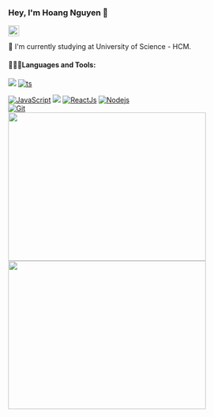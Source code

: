 ### Hey, I'm Hoang Nguyen 👋

<a href="https://github.com/nm-hoang">
  <img align="left" alt="Github" width="22px" src="https://cdn.jsdelivr.net/npm/simple-icons@v3/icons/github.svg" />
</a>

<br/>
<br/>
🔭 I'm currently studying at University of Science - HCM.

 #### 👨🏻‍💻Languages and Tools:

 [![](https://img.shields.io/badge/Figma-F24E1E?style=for-the-badge&logo=figma&logoColor=white)](https://github.com/nm-hoang) 
 [![ts](https://img.shields.io/badge/TypeScript-007ACC?style=for-the-badge&logo=typescript&logoColor=white)](https://github.com/nm-hoang)
 


[![JavaScript](https://img.shields.io/badge/-JavaScript-faf3dd?style=flat&logo=javascript)](https://github.com/nm-hoang) [![](https://img.shields.io/badge/--1572B6?style=flat&logo=csharp)](https://github.com/nm-hoang)  [![ReactJs](https://img.shields.io/badge/-ReactJs-1572B6?style=flat&logo=react)](https://github.com/nm-hoang) [![Nodejs](https://img.shields.io/badge/-Nodejs-black?style=flat&logo=Node.js)](https://github.com/nm-hoang)<br/>[![Git](https://img.shields.io/badge/-Git-black?style=flat&logo=git)](https://github.com/nm-hoang)
<br/>
<img src="https://media.giphy.com/media/xUA7bdpLxQhsSQdyog/giphy.gif" width="400" height="300" />     <img src="https://media.giphy.com/media/LmNwrBhejkK9EFP504/giphy.gif" width="400" height="300" />

